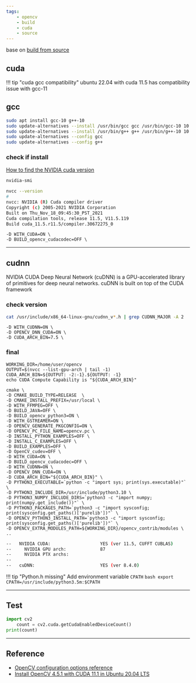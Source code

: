 ```yaml
---
tags:
    - opencv
    - build
    - cuda
    - source
---
```


base on [build from source](build_openc_cv_form_source.md)


## cuda
!!! tip "cuda gcc compatibility"
     ubuntu 22.04 with cuda 11.5 has compatibility issue with gcc-11
## gcc

```bash
sudo apt install gcc-10 g++-10
sudo update-alternatives --install /usr/bin/gcc gcc /usr/bin/gcc-10 10
sudo update-alternatives --install /usr/bin/g++ g++ /usr/bin/g++-10 10
sudo update-alternatives --config gcc
sudo update-alternatives --config g++ 
```
### check if install
[How to find the NVIDIA cuda version](https://www.cyberciti.biz/faq/how-to-find-the-nvidia-cuda-version/)
```bash
nvidia-smi
```

```bash
nvcc --version
#
nvcc: NVIDIA (R) Cuda compiler driver
Copyright (c) 2005-2021 NVIDIA Corporation
Built on Thu_Nov_18_09:45:30_PST_2021
Cuda compilation tools, release 11.5, V11.5.119
Build cuda_11.5.r11.5/compiler.30672275_0

```

```
-D WITH_CUDA=ON \
-D BUILD_opencv_cudacodec=OFF \
```

---

## cudnn
NVIDIA CUDA Deep Neural Network (cuDNN) is a GPU-accelerated library of primitives for deep neural networks. cuDNN is built on top of the CUDA framework

### check version
```bash
cat /usr/include/x86_64-linux-gnu/cudnn_v*.h | grep CUDNN_MAJOR -A 2

```

```
-D WITH_CUDNN=ON \
-D OPENCV_DNN_CUDA=ON \
-D CUDA_ARCH_BIN=7.5 \
```

### final 

```
WORKING_DIR=/home/user/opencv
OUTPUT=$(nvcc --list-gpu-arch | tail -1)
CUDA_ARCH_BIN=${OUTPUT: -2:-1}.${OUTPUT: -1}
echo CUDA Compute Capability is "${CUDA_ARCH_BIN}"

cmake \
-D CMAKE_BUILD_TYPE=RELEASE  \
-D CMAKE_INSTALL_PREFIX=/usr/local \
-D WITH_FFMPEG=OFF \
-D BUILD_JAVA=OFF \
-D BUILD_opencv_python3=ON \
-D WITH_GSTREAMER=ON \
-D OPENCV_GENERATE_PKGCONFIG=ON \
-D OPENCV_PC_FILE_NAME=opencv.pc \
-D INSTALL_PYTHON_EXAMPLES=OFF \
-D INSTALL_C_EXAMPLES=OFF \
-D BUILD_EXAMPLES=OFF \
-D OpenCV_cudev=OFF \
-D WITH_CUDA=ON \
-D BUILD_opencv_cudacodec=OFF \
-D WITH_CUDNN=ON \
-D OPENCV_DNN_CUDA=ON \
-D CUDA_ARCH_BIN="${CUDA_ARCH_BIN}" \
-D PYTHON3_EXECUTABLE=`python -c "import sys; print(sys.executable)"` \
-D PYTHON3_INCLUDE_DIR=/usr/include/python3.10 \
-D PYTHON3_NUMPY_INCLUDE_DIRS=`python3 -c "import numpy; print(numpy.get_include())"` \
-D PYTHON3_PACKAGES_PATH=`python3 -c "import sysconfig; print(sysconfig.get_paths()['purelib'])"` \
-D OPENCV_PYTHON3_INSTALL_PATH=`python3 -c "import sysconfig; print(sysconfig.get_paths()['purelib'])"` \
-D OPENCV_EXTRA_MODULES_PATH=${WORKING_DIR}/opencv_contrib/modules \
..

```


```bash title="config output for cuda"
--   NVIDIA CUDA:                   YES (ver 11.5, CUFFT CUBLAS)
--     NVIDIA GPU arch:             87
--     NVIDIA PTX archs:
-- 
--   cuDNN:                         YES (ver 8.4.0)

```

!!! tip "Python.h missing"
    Add environment variable `CPATH`
    ```bash
    export CPATH=/usr/include/python3.5m:$CPATH
    ```

---
     
## Test

```python
import cv2
    count = cv2.cuda.getCudaEnabledDeviceCount()
print(count)

```
---

## Reference
- [OpenCV configuration options reference](https://docs.opencv.org/4.x/db/d05/tutorial_config_reference.html)
- [Install OpenCV 4.5.1 with CUDA 11.1 in Ubuntu 20.04 LTS](https://gahan9.medium.com/install-opencv-4-5-1-with-cuda-11-1-in-ubuntu-20-04-lts-4af667287d9d)